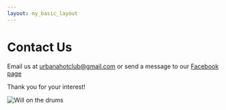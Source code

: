 ```yaml
---
layout: my_basic_layout
---
```


# Contact Us

Email us at <urbanahotclub@gmail.com> or send a message to our [Facebook page](https://www.facebook.com/hotclubofurbana/)

Thank you for your interest!

![Will on the drums](/img/drums.jpg)


